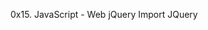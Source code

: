 0x15. JavaScript - Web jQuery
Import JQuery
<head>
    <script src="https://code.jquery.com/jquery-3.2.1.min.js"></script>
</head>
